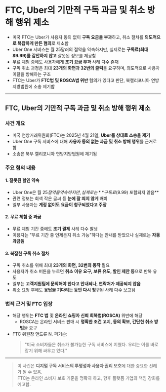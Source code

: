# FTC, Uber의 기만적 구독 과금 및 취소 방해 행위 제소


* 미국 FTC는 Uber가 사용자 동의 없이 **구독 요금을 부과**하고, 취소 절차를 **의도적으로 복잡하게 만든 혐의**로 제소함
* Uber One 서비스는 월 25달러의 절약을 약속하지만, 실제로는 **구독료(최대 $9.99)를 감안하지 않고** 잘못된 정보를 제공함
* 무료 체험 중에도 사용자에게 **조기 요금 부과** 사례 다수 존재
* 구독 취소 과정은 최대 **23개의 화면과 32번의 클릭**을 요구하며, 의도적으로 사용자 이탈을 방해하는 구조
* FTC는 Uber가 **FTC법 및 ROSCA법 위반** 혐의가 있다고 판단, 북캘리포니아 연방지방법원에 소송 제기함

---

FTC, Uber의 기만적 구독 과금 및 취소 방해 행위 제소
----------------------------------

### 사건 개요

* 미국 연방거래위원회(FTC)는 2025년 4월 21일, **Uber를 상대로 소송을 제기**
* Uber One 구독 서비스에 대해 **사용자 동의 없는 과금 및 취소 방해 행위**를 근거로 함
* 소송은 북부 캘리포니아 연방지방법원에 제기됨

### 주요 혐의 내용

#### 1. 잘못된 할인 약속

* Uber One은 월 $25 절약을 약속하지만, 실제로는 **구독료($9.99) 포함되지 않음**
* 관련 정보는 회색 작은 글씨 등 **눈에 잘 띄지 않게 배치**
* 일부 사용자는 **계정 없이도 요금이 청구되었다고 주장**

#### 2. 무료 체험 중 과금

* 무료 체험 기간 중에도 **조기 결제** 사례 다수 발생
* 이용자는 "무료 기간 중 언제든지 취소 가능"하다는 안내를 받았으나 실제로는 **자동 과금됨**

#### 3. 복잡한 구독 취소 절차

* 구독 취소를 위해 최대 **23개의 화면, 32번의 동작** 필요
* 사용자가 취소 버튼을 누르면 **취소 이유 요구, 보류 유도, 할인 제안 등**으로 반복 유도
* 일부는 **고객지원팀에 문의해야 한다고 안내되나, 연락처가 제공되지 않음**
* 취소 요청 후에도 **응답을 기다리는 동안 다시 청구**된 사례 다수 보고됨

### 법적 근거 및 FTC 입장

* 해당 행위는 **FTC 법** 및 **온라인 쇼핑자 신뢰 회복법(ROSCA)** 위반에 해당
  + ROSCA는 온라인 서비스 판매 시 **명확한 조건 고지, 동의 확보, 간단한 취소 방법**을 요구
* FTC 위원장 앤드류 N. 퍼거슨:
  > "미국 소비자들은 취소가 불가능한 구독 서비스에 지쳤다. 우리는 이를 바로잡기 위해 싸우고 있다."

---

> 이 사건은 **디지털 구독 서비스의 투명성과 사용자 권리 보호**에 대한 중요한 선례가 될 수 있음.  
> FTC는 온라인 소비자 보호 기준을 명확히 하고, 향후 플랫폼 기업의 책임 강화를 예고함.

